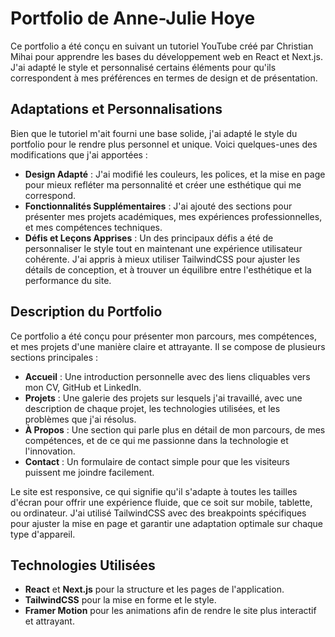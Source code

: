 # Portfolio de Anne-Julie Hoye

Ce portfolio a été conçu en suivant un tutoriel YouTube créé par Christian Mihai pour apprendre les bases du développement web en React et Next.js. J'ai adapté le style et personnalisé certains éléments pour qu'ils correspondent à mes préférences en termes de design et de présentation.

## Adaptations et Personnalisations

Bien que le tutoriel m'ait fourni une base solide, j'ai adapté le style du portfolio pour le rendre plus personnel et unique. Voici quelques-unes des modifications que j'ai apportées :

- **Design Adapté** : J'ai modifié les couleurs, les polices, et la mise en page pour mieux refléter ma personnalité et créer une esthétique qui me correspond.
- **Fonctionnalités Supplémentaires** : J'ai ajouté des sections pour présenter mes projets académiques, mes expériences professionnelles, et mes compétences techniques.
- **Défis et Leçons Apprises** : Un des principaux défis a été de personnaliser le style tout en maintenant une expérience utilisateur cohérente. J'ai appris à mieux utiliser TailwindCSS pour ajuster les détails de conception, et à trouver un équilibre entre l'esthétique et la performance du site.

## Description du Portfolio

Ce portfolio a été conçu pour présenter mon parcours, mes compétences, et mes projets d'une manière claire et attrayante. Il se compose de plusieurs sections principales :

- **Accueil** : Une introduction personnelle avec des liens cliquables vers mon CV, GitHub et LinkedIn.
- **Projets** : Une galerie des projets sur lesquels j'ai travaillé, avec une description de chaque projet, les technologies utilisées, et les problèmes que j'ai résolus.
- **À Propos** : Une section qui parle plus en détail de mon parcours, de mes compétences, et de ce qui me passionne dans la technologie et l'innovation.
- **Contact** : Un formulaire de contact simple pour que les visiteurs puissent me joindre facilement.

Le site est responsive, ce qui signifie qu'il s'adapte à toutes les tailles d'écran pour offrir une expérience fluide, que ce soit sur mobile, tablette, ou ordinateur. J'ai utilisé TailwindCSS avec des breakpoints spécifiques pour ajuster la mise en page et garantir une adaptation optimale sur chaque type d'appareil.

## Technologies Utilisées

- **React** et **Next.js** pour la structure et les pages de l'application.
- **TailwindCSS** pour la mise en forme et le style.
- **Framer Motion** pour les animations afin de rendre le site plus interactif et attrayant.


